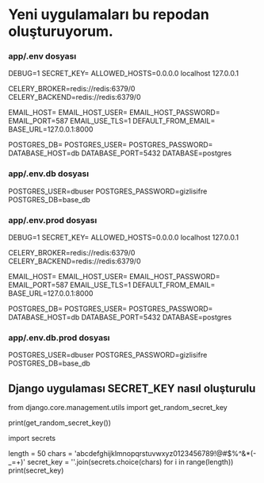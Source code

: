 # Yeni uygulamaları bu repodan oluşturuyorum.

### app/.env dosyası

DEBUG=1
SECRET_KEY=
ALLOWED_HOSTS=0.0.0.0 localhost 127.0.0.1

CELERY_BROKER=redis://redis:6379/0
CELERY_BACKEND=redis://redis:6379/0

EMAIL_HOST=
EMAIL_HOST_USER=
EMAIL_HOST_PASSWORD=
EMAIL_PORT=587
EMAIL_USE_TLS=1
DEFAULT_FROM_EMAIL=
BASE_URL=127.0.0.1:8000

POSTGRES_DB=
POSTGRES_USER=
POSTGRES_PASSWORD=
DATABASE_HOST=db
DATABASE_PORT=5432
DATABASE=postgres


### app/.env.db dosyası

POSTGRES_USER=dbuser
POSTGRES_PASSWORD=gizlisifre
POSTGRES_DB=base_db

### app/.env.prod dosyası

DEBUG=1
SECRET_KEY=
ALLOWED_HOSTS=0.0.0.0 localhost 127.0.0.1

CELERY_BROKER=redis://redis:6379/0
CELERY_BACKEND=redis://redis:6379/0

EMAIL_HOST=
EMAIL_HOST_USER=
EMAIL_HOST_PASSWORD=
EMAIL_PORT=587
EMAIL_USE_TLS=1
DEFAULT_FROM_EMAIL=
BASE_URL=127.0.0.1:8000

POSTGRES_DB=
POSTGRES_USER=
POSTGRES_PASSWORD=
DATABASE_HOST=db
DATABASE_PORT=5432
DATABASE=postgres

### app/.env.db.prod dosyası

POSTGRES_USER=dbuser
POSTGRES_PASSWORD=gizlisifre
POSTGRES_DB=base_db


## Django uygulaması SECRET_KEY nasıl oluşturulu

from django.core.management.utils import get_random_secret_key

print(get_random_secret_key())

import secrets

length = 50
chars = 'abcdefghijklmnopqrstuvwxyz0123456789!@#$%^&*(-_=+)'
secret_key = ''.join(secrets.choice(chars) for i in range(length))
print(secret_key)
